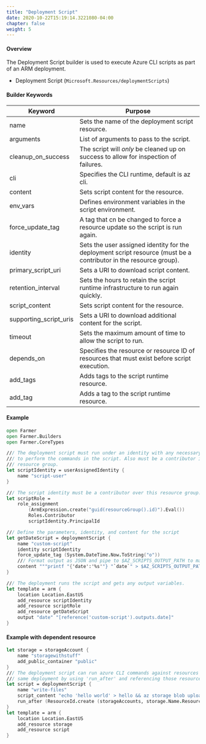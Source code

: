 ```yaml
---
title: "Deployment Script"
date: 2020-10-22T15:19:14.3221080-04:00
chapter: false
weight: 5
---
```


#### Overview
The Deployment Script builder is used to execute Azure CLI scripts as part of an ARM deployment.

* Deployment Script (`Microsoft.Resources/deploymentScripts`)

#### Builder Keywords
| Keyword | Purpose |
|-|-|
| name | Sets the name of the deployment script resource. |
| arguments | List of arguments to pass to the script. |
| cleanup_on_success | The script will *only* be cleaned up on success to allow for inspection of failures. |
| cli | Specifies the CLI runtime, default is az cli. |
| content | Sets script content for the resource. |
| env_vars | Defines environment variables in the script environment. |
| force_update_tag | A tag that cn be changed to force a resource update so the script is run again. |
| identity | Sets the user assigned identity for the deployment script resource (must be a contributor in the resource group). |
| primary_script_uri | Sets a URI to download script content. |
| retention_interval | Sets the hours to retain the script runtime infrastructure to run again quickly. |
| script_content | Sets script content for the resource. |
| supporting_script_uris | Sets a URI to download additional content for the script. |
| timeout | Sets the maximum amount of time to allow the script to run. |
| depends_on | Specifies the resource or resource ID of resources that must exist before script execution. |
| add_tags | Adds tags to the script runtime resource. |
| add_tag | Adds a tag to the script runtime resource. |


#### Example
```fsharp
open Farmer
open Farmer.Builders
open Farmer.CoreTypes

/// The deployment script must run under an identity with any necessary permissions
/// to perform the commands in the script. Also must be a contributor in the
/// resource group.
let scriptIdentity = userAssignedIdentity {
    name "script-user"
}

/// The script identity must be a contributor over this resource group.
let scriptRole =
    role_assignment
        (ArmExpression.create("guid(resourceGroup().id)").Eval())
        Roles.Contributor
        scriptIdentity.PrincipalId

/// Define the parameters, identity, and content for the script
let getDateScript = deploymentScript {
    name "custom-script"
    identity scriptIdentity
    force_update_tag (System.DateTime.Now.ToString("o"))
    /// Format output as JSON and pipe to $AZ_SCRIPTS_OUTPUT_PATH to make it available as an output variable.
    content """printf "{'date':'%s'"} "`date`" > $AZ_SCRIPTS_OUTPUT_PATH """
}

/// The deployment runs the script and gets any output variables.
let template = arm {
    location Location.EastUS
    add_resource scriptIdentity
    add_resource scriptRole
    add_resource getDateScript
    output "date" "[reference('custom-script').outputs.date]"
}
```

#### Example with dependent resource
```fsharp
let storage = storageAccount {
    name "storagewithstuff"
    add_public_container "public"
}
/// The deployment script can run azure CLI commands against resources in the
/// same deployment by using 'run_after' and referencing those resources.
let script = deploymentScript {
    name "write-files"
    script_content "echo 'hello world' > hello && az storage blob upload --account-name storagewithstuff -f hello -c public -n hello"
    run_after (ResourceId.create (storageAccounts, storage.Name.ResourceName))
}
let template = arm {
    location Location.EastUS
    add_resource storage
    add_resource script
}
```